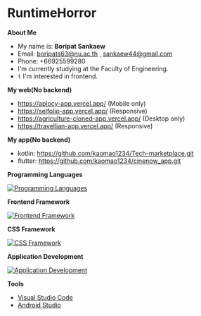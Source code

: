 # RuntimeHorror

**About Me**

- My name is: **Boripat Sankaew**
-  Email: boripats63@nu.ac.th , sankaew44@gmail.com
-  Phone: +66925599280
- I'm currently studying at the Faculty of Engineering.
- ‍⚕️ I'm interested in frontend.

**My web(No backend)**

- https://aplocy-app.vercel.app/ (Mobile only)
- https://selfolio-app.vercel.app/ (Responsive)
- https://agriculture-cloned-app.vercel.app/ (Desktop only)
- https://travellian-app.vercel.app/ (Responsive)

**My app(No backend)**
- kotlin: https://github.com/kaomao1234/Tech-marketplace.git
- flutter: https://github.com/kaomao1234/cinenow_app.git

**Programming Languages**

[![Programming Languages](https://skillicons.dev/icons?i=c,python,dart,js,ts,kotlin)](https://skillicons.dev)

**Frontend Framework**

[![Frontend Framework](https://skillicons.dev/icons?i=next,nuxt,vue,react)](https://skillicons.dev)

**CSS Framework**

[![CSS Framework](https://skillicons.dev/icons?i=tailwind)](https://skillicons.dev)

**Application Development**

[![Application Development](https://skillicons.dev/icons?i=dart,flutter,kotlin)](https://skillicons.dev)

**Tools**

- [Visual Studio Code](https://code.visualstudio.com/)
- [Android Studio](https://developer.android.com/studio)
